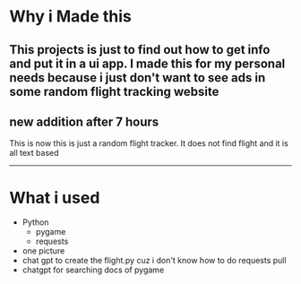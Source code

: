# Why i Made this

This projects is just to find out how to get info and put it in a ui app.
I made this for my personal needs because i just don't want to see ads in some random flight tracking website
---

## new addition after 7 hours
This is now this is just a random flight tracker.
It does not find flight and it is all text based

---

# What i used
- Python
    - pygame
    - requests
- one picture
- chat gpt to create the flight.py cuz i don't know how to do requests pull
- chatgpt for searching docs of pygame 
